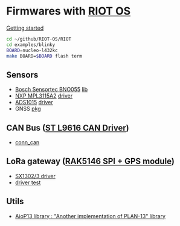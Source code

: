 # Firmwares with [RIOT OS](https://github.com/RIOT-OS/RIOT)

[Getting started](https://doc.riot-os.org/getting-started.html)

```bash
cd ~/github/RIOT-OS/RIOT
cd examples/blinky
BOARD=nucleo-l432kc
make BOARD=$BOARD flash term
```

## Sensors

* [Bosch Sensortec BNO055](https://www.bosch-sensortec.com/products/smart-sensor-systems/bno055/) [lib](https://search.arduino.cc/search?q=bno055)
* [NXP MPL3115A2](https://www.nxp.com/docs/en/data-sheet/MPL3115A2.pdf) [driver]([https://search.arduino.cc/search?q=MPL3115A2](https://doc.riot-os.org/group__drivers__mpl3115a2.html))
* [ADS1015](https://www.ti.com/product/ADS1015) [driver](https://doc.riot-os.org/group__drivers__ads101x.html)
* GNSS [pkg](https://doc.riot-os.org/group__pkg__minmea.html)

## CAN Bus ([ST L9616 CAN Driver](https://www.st.com/en/automotive-analog-and-power/l9616.html))

* [conn_can](https://github.com/RIOT-OS/RIOT/tree/master/tests/sys/conn_can)

## LoRa gateway ([RAK5146 SPI + GPS module](https://store.rakwireless.com/products/wislink-concentrator-module-sx1303-rak5146-lorawan?_pos=1&_sid=ff8527039&_ss=r&variant=39667784908998))

* [SX1302/3 driver](https://github.com/thingsat/riot_modules/tree/main/modules/sx1302_2_1_0)
* [driver test](https://github.com/thingsat/riot_modules/tree/main/tests/driver_sx1302)

## Utils
* [AioP13 library : "Another implementation of PLAN-13" library](https://github.com/thingsat/riot_modules/tree/main/modules/aiop13)
